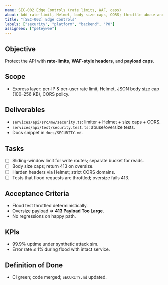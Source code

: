 ```yaml
---
name: SEC-002 Edge Controls (rate limits, WAF, caps)
about: Add rate-limit, Helmet, body-size caps, CORS; throttle abuse and reduce attack surface
title: "[SEC-002] Edge Controls"
labels: ["security", "platform", "backend", "P0"]
assignees: ["peteywee"]
---
```


## Objective

Protect the API with **rate-limits**, **WAF-style headers**, and **payload caps**.

## Scope

- Express layer: per-IP & per-user rate limit, Helmet, JSON body size cap (100–256 KB), CORS policy.

## Deliverables

- `services/api/src/mw/security.ts`: limiter + Helmet + size caps + CORS.
- `services/api/test/security.test.ts`: abuse/oversize tests.
- Docs snippet in `docs/SECURITY.md`.

## Tasks

- [ ] Sliding-window limit for write routes; separate bucket for reads.
- [ ] Body size caps; return 413 on oversize.
- [ ] Harden headers via Helmet; strict CORS domains.
- [ ] Tests that flood requests are throttled; oversize fails 413.

## Acceptance Criteria

- Flood test throttled deterministically.
- Oversize payload ⇒ **413 Payload Too Large**.
- No regressions on happy path.

## KPIs

- 99.9% uptime under synthetic attack sim.
- Error rate ≤ 1% during flood with intact service.

## Definition of Done

- CI green; code merged; `SECURITY.md` updated.
